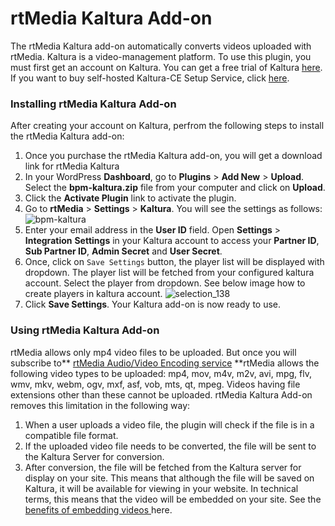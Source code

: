 # rtMedia Kaltura Add-on


The rtMedia Kaltura add-on automatically converts videos uploaded with rtMedia. Kaltura is a video-management platform. To use this plugin, you must first get an account on Kaltura. You can get a free trial of Kaltura [here](http://corp.kaltura.com/free-trial). If you want to buy self-hosted Kaltura-CE Setup Service, click [here](https://rtcamp.com/products/rtmedia-kaltura-ce-setup-service/).


### Installing rtMedia Kaltura Add-on


After creating your account on Kaltura, perfrom the following steps to install the rtMedia Kaltura add-on:

1. Once you purchase the rtMedia Kaltura add-on, you will get a download link for rtMedia Kaltura
2. In your WordPress **Dashboard**, go to **Plugins** > **Add New** > **Upload**. Select the **bpm-kaltura.zip** file from your computer and click on **Upload**.
3. Click the **Activate Plugin** link to activate the plugin.
4. Go to **rtMedia** > **Settings** > **Kaltura**. You will see the settings as follows:
![bpm-kaltura](https://cloud.githubusercontent.com/assets/1140051/7649778/d0181c8e-fb0d-11e4-87b5-0da30263fe76.png)
5. Enter your email address in the **User ID** field. Open **Settings** > **Integration** **Settings** in  your Kaltura account to access your **Partner ID**, **Sub Partner ID**, **Admin Secret** and **User Secret**.
6. Once, click on `Save Settings` button, the player list will be displayed with dropdown. The player list will be fetched from your configured kaltura account. Select the player from dropdown. See below image how to create players in kaltura account.
![selection_138](https://cloud.githubusercontent.com/assets/1140051/7229004/854793dc-e77c-11e4-88d5-e88e916ffdec.png)
7. Click **Save Settings**. Your Kaltura add-on is now ready to use.

### Using rtMedia Kaltura Add-on


rtMedia allows only mp4 video files to be uploaded. But once you will subscribe to** [rtMedia Audio/Video Encoding service](https://rtcamp.com/rtmedia/addons/compare-encoding-solutions/) **rtMedia allows the following video types to be uploaded: mp4, mov, m4v, m2v, avi, mpg, flv, wmv, mkv, webm, ogv, mxf, asf, vob, mts, qt, mpeg. Videos having file extensions other than these cannot be uploaded. rtMedia Kaltura Add-on removes this limitation in the following way:

1. When a user uploads a video file, the plugin will check if the file is in a compatible file format.
2. If the uploaded video file needs to be converted, the file will be sent to the Kaltura Server for conversion.
3. After conversion, the file will be fetched from the Kaltura server for display on your site. This means that although the file will be saved on Kaltura, it will be available for viewing in your website. In technical terms, this means that the video will be embedded on your site. See the [benefits of embedding videos ](http://www.robertsharpassociates.com/blog/embedding-video-website/)here.

